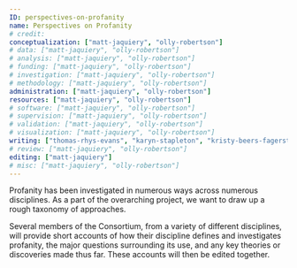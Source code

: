 ```yaml
---
ID: perspectives-on-profanity
name: Perspectives on Profanity
# credit:
conceptualization: ["matt-jaquiery", "olly-robertson"]
# data: ["matt-jaquiery", "olly-robertson"]
# analysis: ["matt-jaquiery", "olly-robertson"]
# funding: ["matt-jaquiery", "olly-robertson"]
# investigation: ["matt-jaquiery", "olly-robertson"]
# methodology: ["matt-jaquiery", "olly-robertson"]
administration: ["matt-jaquiery", "olly-robertson"]
resources: ["matt-jaquiery", "olly-robertson"]
# software: ["matt-jaquiery", "olly-robertson"]
# supervision: ["matt-jaquiery", "olly-robertson"]
# validation: ["matt-jaquiery", "olly-robertson"]
# visualization: ["matt-jaquiery", "olly-robertson"]
writing: ["thomas-rhys-evans", "karyn-stapleton", "kristy-beers-fagersten"]
# review: ["matt-jaquiery", "olly-robertson"]
editing: ["matt-jaquiery"]
# misc: ["matt-jaquiery", "olly-robertson"]
---
```


Profanity has been investigated in numerous ways across numerous disciplines. As a part of the overarching project, we want to draw up a rough taxonomy of approaches.

Several members of the Consortium, from a variety of different disciplines, will provide short accounts of how their discipline defines and investigates profanity, the major questions surrounding its use, and any key theories or discoveries made thus far. These accounts will then be edited together.